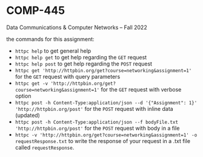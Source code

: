 # COMP-445
Data Communications &amp; Computer Networks – Fall 2022

the commands for this assignment:
- ```httpc help``` to get general help
- ```httpc help get``` to get help regarding the `GET` request
- `httpc help post` to get help regarding the `POST` request
- `httpc get 'http://httpbin.org/get?course=networking&assignment=1'` for the `GET` request with query parameters
- `httpc get -v 'http://httpbin.org/get?course=networking&assignment=1'` for the `GET` request with verbose option
- `httpc post -h Content-Type:application/json --d '{"Assignment": 1}' 'http://httpbin.org/post'` for the `POST` request with inline data (updated)
- `httpc post -h Content-Type:application/json --f bodyFile.txt 'http://httpbin.org/post'` for the `POST` request with body in a file 
- `httpc -v 'http://httpbin.org/get?course=networking&assignment=1' -o requestResponse.txt` to write the response of your request in a .txt file called `requestResponse`.


